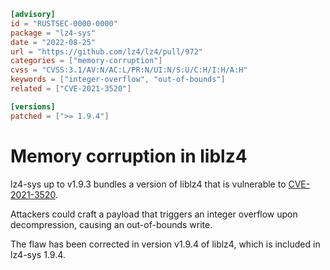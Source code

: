 ```toml
[advisory]
id = "RUSTSEC-0000-0000"
package = "lz4-sys"
date = "2022-08-25"
url = "https://github.com/lz4/lz4/pull/972"
categories = ["memory-corruption"]
cvss = "CVSS:3.1/AV:N/AC:L/PR:N/UI:N/S:U/C:H/I:H/A:H"
keywords = ["integer-overflow", "out-of-bounds"]
related = ["CVE-2021-3520"]

[versions]
patched = [">= 1.9.4"]
```

# Memory corruption in liblz4

lz4-sys up to v1.9.3 bundles a version of liblz4 that is vulnerable to
[CVE-2021-3520](https://nvd.nist.gov/vuln/detail/CVE-2021-3520).

Attackers could craft a payload that triggers an integer overflow upon
decompression, causing an out-of-bounds write.

The flaw has been corrected in version v1.9.4 of liblz4, which is included
in lz4-sys 1.9.4.
